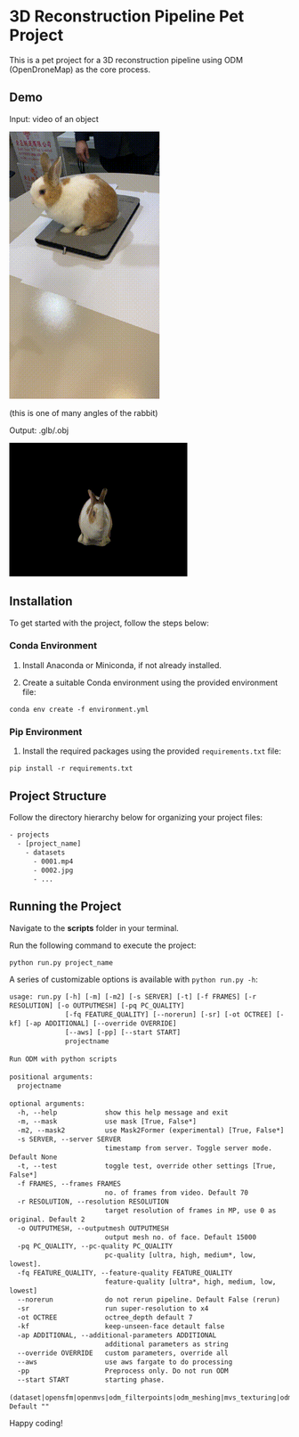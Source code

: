 # 3D Reconstruction Pipeline Pet Project

This is a pet project for a 3D reconstruction pipeline using ODM (OpenDroneMap) as the core process.

## Demo

Input: video of an object

![Alt Text](camera.gif)

(this is one of many angles of the rabbit)

Output: .glb/.obj

![Alt Text](rabbit.gif)



## Installation

To get started with the project, follow the steps below:

### Conda Environment

1. Install Anaconda or Miniconda, if not already installed.

2. Create a suitable Conda environment using the provided environment file:
```
conda env create -f environment.yml
```

### Pip Environment

1. Install the required packages using the provided `requirements.txt` file:
```
pip install -r requirements.txt
```
## Project Structure

Follow the directory hierarchy below for organizing your project files:
```
- projects
  - [project_name]
    - datasets
      - 0001.mp4
      - 0002.jpg
      - ...
```
## Running the Project
Navigate to the **scripts** folder in your terminal.

Run the following command to execute the project:
```
python run.py project_name
```
A series of customizable options is available with ```python run.py -h```:

```
usage: run.py [-h] [-m] [-m2] [-s SERVER] [-t] [-f FRAMES] [-r RESOLUTION] [-o OUTPUTMESH] [-pq PC_QUALITY]
              [-fq FEATURE_QUALITY] [--norerun] [-sr] [-ot OCTREE] [-kf] [-ap ADDITIONAL] [--override OVERRIDE]
              [--aws] [-pp] [--start START]
              projectname

Run ODM with python scripts

positional arguments:
  projectname

optional arguments:
  -h, --help            show this help message and exit
  -m, --mask            use mask [True, False*]
  -m2, --mask2          use Mask2Former (experimental) [True, False*]
  -s SERVER, --server SERVER
                        timestamp from server. Toggle server mode. Default None
  -t, --test            toggle test, override other settings [True, False*]
  -f FRAMES, --frames FRAMES
                        no. of frames from video. Default 70
  -r RESOLUTION, --resolution RESOLUTION
                        target resolution of frames in MP, use 0 as original. Default 2
  -o OUTPUTMESH, --outputmesh OUTPUTMESH
                        output mesh no. of face. Default 15000
  -pq PC_QUALITY, --pc-quality PC_QUALITY
                        pc-quality [ultra, high, medium*, low, lowest].
  -fq FEATURE_QUALITY, --feature-quality FEATURE_QUALITY
                        feature-quality [ultra*, high, medium, low, lowest]
  --norerun             do not rerun pipeline. Default False (rerun)
  -sr                   run super-resolution to x4
  -ot OCTREE            octree_depth default 7
  -kf                   keep-unseen-face detault false
  -ap ADDITIONAL, --additional-parameters ADDITIONAL
                        additional parameters as string
  --override OVERRIDE   custom parameters, override all
  --aws                 use aws fargate to do processing
  -pp                   Preprocess only. Do not run ODM
  --start START         starting phase.
                        (dataset|opensfm|openmvs|odm_filterpoints|odm_meshing|mvs_texturing|odm_report). Default ""
```

Happy coding!
